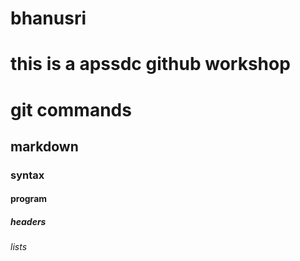 # bhanusri
# this is a apssdc github workshop
# git commands
## markdown
### syntax
#### program
##### headers
###### lists
